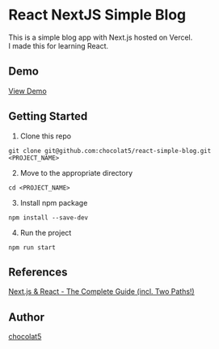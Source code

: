 # React NextJS Simple Blog

This is a simple blog app with Next.js hosted on Vercel.  
I made this for learning React.

## Demo

[View Demo](https://chocolat5.github.io/react-simple-blog/)

## Getting Started

1. Clone this repo

```
git clone git@github.com:chocolat5/react-simple-blog.git <PROJECT_NAME>
```

2. Move to the appropriate directory

```
cd <PROJECT_NAME>
```

3. Install npm package

```
npm install --save-dev
```

4. Run the project

```
npm run start
```

## References

[Next.js & React - The Complete Guide (incl. Two Paths!)
](https://www.udemy.com/course/nextjs-react-the-complete-guide/)

## Author

[chocolat5](https://github.com/chocolat5/)

